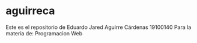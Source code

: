 # aguirreca
Este es el repositorio de Eduardo Jared Aguirre Cárdenas
19100140
Para la materia de:
Programacion Web